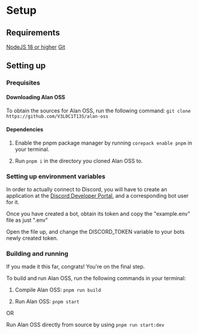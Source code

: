 # Setup

## Requirements

[NodeJS 18 or higher](https://nodejs.org)
[Git](https://git-scm.com/)

## Setting up

### Prequisites

#### Downloading Alan OSS

To obtain the sources for Alan OSS, run the following command: `git clone https://github.com/V3L0C1T13S/alan-oss`

#### Dependencies

1. Enable the pnpm package manager by running `corepack enable pnpm` in your terminal.

2. Run `pnpm i` in the directory you cloned Alan OSS to.

### Setting up environment variables

In order to actually connect to Discord, you will have to create an application at the [Discord Developer Portal](https://discord.com/developers), and a corresponding bot user for it.

Once you have created a bot, obtain its token and copy the "example.env" file as just ".env"

Open the file up, and change the DISCORD_TOKEN variable to your bots newly created token.

### Building and running

If you made it this far, congrats! You're on the final step.

To build and run Alan OSS, run the following commands in your terminal:

1. Compile Alan OSS: `pnpm run build`

2. Run Alan OSS: `pnpm start`

OR

Run Alan OSS directly from source by using `pnpm run start:dev`
